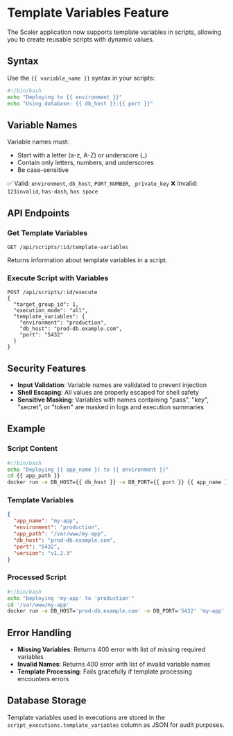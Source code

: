 # Template Variables Feature

The Scaler application now supports template variables in scripts, allowing you to create reusable scripts with dynamic values.

## Syntax

Use the `{{ variable_name }}` syntax in your scripts:

```bash
#!/bin/bash
echo "Deploying to {{ environment }}"
echo "Using database: {{ db_host }}:{{ port }}"
```

## Variable Names

Variable names must:
- Start with a letter (a-z, A-Z) or underscore (_)
- Contain only letters, numbers, and underscores
- Be case-sensitive

✅ Valid: `environment`, `db_host`, `PORT_NUMBER`, `_private_key`
❌ Invalid: `123invalid`, `has-dash`, `has space`

## API Endpoints

### Get Template Variables
```
GET /api/scripts/:id/template-variables
```
Returns information about template variables in a script.

### Execute Script with Variables
```
POST /api/scripts/:id/execute
{
  "target_group_id": 1,
  "execution_mode": "all",
  "template_variables": {
    "environment": "production",
    "db_host": "prod-db.example.com",
    "port": "5432"
  }
}
```

## Security Features

- **Input Validation**: Variable names are validated to prevent injection
- **Shell Escaping**: All values are properly escaped for shell safety
- **Sensitive Masking**: Variables with names containing "pass", "key", "secret", or "token" are masked in logs and execution summaries

## Example

### Script Content
```bash
#!/bin/bash
echo "Deploying {{ app_name }} to {{ environment }}"
cd {{ app_path }}
docker run -e DB_HOST={{ db_host }} -e DB_PORT={{ port }} {{ app_name }}:{{ version }}
```

### Template Variables
```json
{
  "app_name": "my-app",
  "environment": "production", 
  "app_path": "/var/www/my-app",
  "db_host": "prod-db.example.com",
  "port": "5432",
  "version": "v1.2.3"
}
```

### Processed Script
```bash
#!/bin/bash
echo "Deploying 'my-app' to 'production'"
cd '/var/www/my-app'
docker run -e DB_HOST='prod-db.example.com' -e DB_PORT='5432' 'my-app':'v1.2.3'
```

## Error Handling

- **Missing Variables**: Returns 400 error with list of missing required variables
- **Invalid Names**: Returns 400 error with list of invalid variable names
- **Template Processing**: Fails gracefully if template processing encounters errors

## Database Storage

Template variables used in executions are stored in the `script_executions.template_variables` column as JSON for audit purposes. 